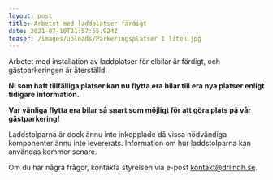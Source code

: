 ```yaml
---
layout: post
title: Arbetet med laddplatser färdigt
date: 2021-07-10T21:57:55.924Z
teaser: /images/uploads/Parkeringsplatser 1 liten.jpg
---
```

Arbetet med installation av laddplatser för elbilar är färdigt, och gästparkeringen är återställd.

**Ni som haft tillfälliga platser kan nu flytta era bilar till era nya platser enligt tidigare information.** 

**Var vänliga flytta era bilar så snart som möjligt för att göra plats på vår gästparkering!**

Laddstolparna är dock ännu inte inkopplade då vissa nödvändiga komponenter ännu inte levererats. Information om hur laddstolparna kan användas kommer senare.

Om du har några frågor, kontakta styrelsen via e-post [kontakt@drlindh.se](<mailto: kontakt@drlindh.se>).



